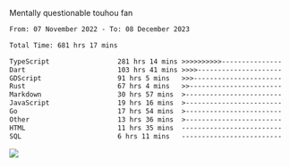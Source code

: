 Mentally questionable touhou fan



<!--START_SECTION:waka-->

```txt
From: 07 November 2022 - To: 08 December 2023

Total Time: 681 hrs 17 mins

TypeScript                 281 hrs 14 mins >>>>>>>>>>---------------   41.30 %
Dart                       103 hrs 41 mins >>>>---------------------   15.22 %
GDScript                   91 hrs 5 mins   >>>----------------------   13.38 %
Rust                       67 hrs 4 mins   >>-----------------------   09.85 %
Markdown                   30 hrs 57 mins  >------------------------   04.54 %
JavaScript                 19 hrs 16 mins  >------------------------   02.83 %
Go                         17 hrs 54 mins  >------------------------   02.63 %
Other                      13 hrs 36 mins  >------------------------   02.00 %
HTML                       11 hrs 35 mins  -------------------------   01.70 %
SQL                        6 hrs 11 mins   -------------------------   00.91 %
```

<!--END_SECTION:waka-->

![](https://cdn.discordapp.com/attachments/825577206696771664/1166420405674856468/win.gif?ex=654a6ca7&is=6537f7a7&hm=84f02d38afcaba0d0e8904ff04caaa8c281686a27d5cdea7403e065ad7b47f78&)
